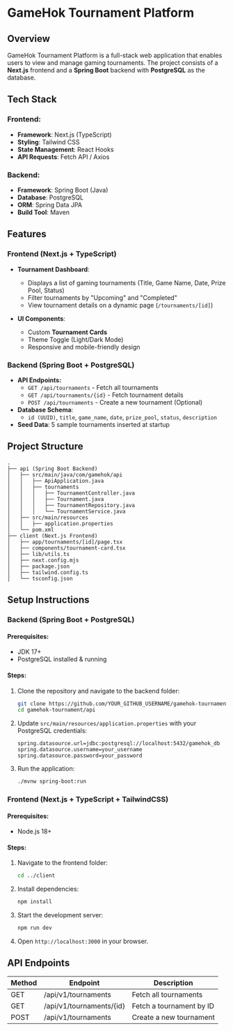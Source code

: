 # GameHok Tournament Platform

## Overview
GameHok Tournament Platform is a full-stack web application that enables users to view and manage gaming tournaments. The project consists of a **Next.js** frontend and a **Spring Boot** backend with **PostgreSQL** as the database.

## Tech Stack

### Frontend:
- **Framework**: Next.js (TypeScript)
- **Styling**: Tailwind CSS
- **State Management**: React Hooks
- **API Requests**: Fetch API / Axios

### Backend:
- **Framework**: Spring Boot (Java)
- **Database**: PostgreSQL
- **ORM**: Spring Data JPA
- **Build Tool**: Maven

## Features

### **Frontend (Next.js + TypeScript)**
- **Tournament Dashboard**:
  - Displays a list of gaming tournaments (Title, Game Name, Date, Prize Pool, Status)
  - Filter tournaments by "Upcoming" and "Completed"
  - View tournament details on a dynamic page (`/tournaments/[id]`)
  
- **UI Components**:
  - Custom **Tournament Cards**
  - Theme Toggle (Light/Dark Mode)
  - Responsive and mobile-friendly design

### **Backend (Spring Boot + PostgreSQL)**
- **API Endpoints:**
  - `GET /api/tournaments` - Fetch all tournaments
  - `GET /api/tournaments/{id}` - Fetch tournament details
  - `POST /api/tournaments` - Create a new tournament (Optional)
- **Database Schema**:
  - `id (UUID)`, `title`, `game_name`, `date`, `prize_pool`, `status`, `description`
- **Seed Data**: 5 sample tournaments inserted at startup

## Project Structure
```
.
├── api (Spring Boot Backend)
│   ├── src/main/java/com/gamehok/api
│   │   ├── ApiApplication.java
│   │   ├── tournaments
│   │   │   ├── TournamentController.java
│   │   │   ├── Tournament.java
│   │   │   ├── TournamentRepository.java
│   │   │   └── TournamentService.java
│   ├── src/main/resources
│   │   ├── application.properties
│   └── pom.xml
├── client (Next.js Frontend)
│   ├── app/tournaments/[id]/page.tsx
│   ├── components/tournament-card.tsx
│   ├── lib/utils.ts
│   ├── next.config.mjs
│   ├── package.json
│   ├── tailwind.config.ts
│   └── tsconfig.json
```

## Setup Instructions

### **Backend (Spring Boot + PostgreSQL)**
#### Prerequisites:
- JDK 17+
- PostgreSQL installed & running

#### Steps:
1. Clone the repository and navigate to the backend folder:
   ```sh
   git clone https://github.com/YOUR_GITHUB_USERNAME/gamehok-tournament.git
   cd gamehok-tournament/api
   ```
2. Update `src/main/resources/application.properties` with your PostgreSQL credentials:
   ```properties
   spring.datasource.url=jdbc:postgresql://localhost:5432/gamehok_db
   spring.datasource.username=your_username
   spring.datasource.password=your_password
   ```
3. Run the application:
   ```sh
   ./mvnw spring-boot:run
   ```

### **Frontend (Next.js + TypeScript + TailwindCSS)**
#### Prerequisites:
- Node.js 18+

#### Steps:
1. Navigate to the frontend folder:
   ```sh
   cd ../client
   ```
2. Install dependencies:
   ```sh
   npm install
   ```
3. Start the development server:
   ```sh
   npm run dev
   ```
4. Open `http://localhost:3000` in your browser.

## API Endpoints
| Method | Endpoint               | Description               |
|--------|------------------------|---------------------------|
| GET    | /api/v1/tournaments       | Fetch all tournaments    |
| GET    | /api/v1/tournaments/{id}  | Fetch a tournament by ID |
| POST   | /api/v1/tournaments       | Create a new tournament  |
